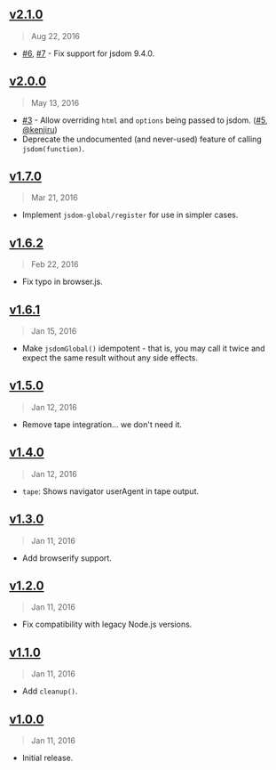 ## [v2.1.0]
> Aug 22, 2016

- [#6], [#7] - Fix support for jsdom 9.4.0.

[v2.1.0]: https://github.com/rstacruz/jsdom-global/compare/v2.0.0...v2.1.0

## [v2.0.0]
> May 13, 2016

- [#3] - Allow overriding `html` and `options` being passed to jsdom. ([#5], [@kenjiru])
- Deprecate the undocumented (and never-used) feature of calling `jsdom(function)`.

[v2.0.0]: https://github.com/rstacruz/jsdom-global/compare/v1.7.0...v2.0.0

## [v1.7.0]
> Mar 21, 2016

- Implement `jsdom-global/register` for use in simpler cases.

[v1.7.0]: https://github.com/rstacruz/jsdom-global/compare/v1.6.2...v1.7.0

## [v1.6.2]
> Feb 22, 2016

- Fix typo in browser.js.

[v1.6.2]: https://github.com/rstacruz/jsdom-global/compare/v1.6.1...v1.6.2

## [v1.6.1]
> Jan 15, 2016

- Make `jsdomGlobal()` idempotent - that is, you may call it twice and expect
the same result without any side effects.

[v1.6.1]: https://github.com/rstacruz/jsdom-global/compare/v1.5.0...v1.6.1

## [v1.5.0]
> Jan 12, 2016

- Remove tape integration... we don't need it.

[v1.5.0]: https://github.com/rstacruz/jsdom-global/compare/v1.4.0...v1.5.0

## [v1.4.0]
> Jan 12, 2016

- `tape`: Shows navigator userAgent in tape output.

[v1.4.0]: https://github.com/rstacruz/jsdom-global/compare/v1.3.0...v1.4.0

## [v1.3.0]
> Jan 11, 2016

- Add browserify support.

[v1.3.0]: https://github.com/rstacruz/jsdom-global/compare/v1.2.0...v1.3.0

## [v1.2.0]
> Jan 11, 2016

- Fix compatibility with legacy Node.js versions.

[v1.2.0]: https://github.com/rstacruz/jsdom-global/compare/v1.1.0...v1.2.0

## [v1.1.0]
> Jan 11, 2016

- Add `cleanup()`.

[v1.1.0]: https://github.com/rstacruz/jsdom-global/compare/v1.0.0...v1.1.0

## [v1.0.0]
> Jan 11, 2016

- Initial release.

[v1.0.0]: https://github.com/rstacruz/jsdom-global/tree/v1.0.0
[#3]: https://github.com/rstacruz/jsdom-global/issues/3
[#5]: https://github.com/rstacruz/jsdom-global/issues/5
[#6]: https://github.com/rstacruz/jsdom-global/issues/6
[#7]: https://github.com/rstacruz/jsdom-global/issues/7
[#2]: https://github.com/rstacruz/jsdom-global/issues/2
[@kenjiru]: https://github.com/kenjiru
[@ngryman]: https://github.com/ngryman
